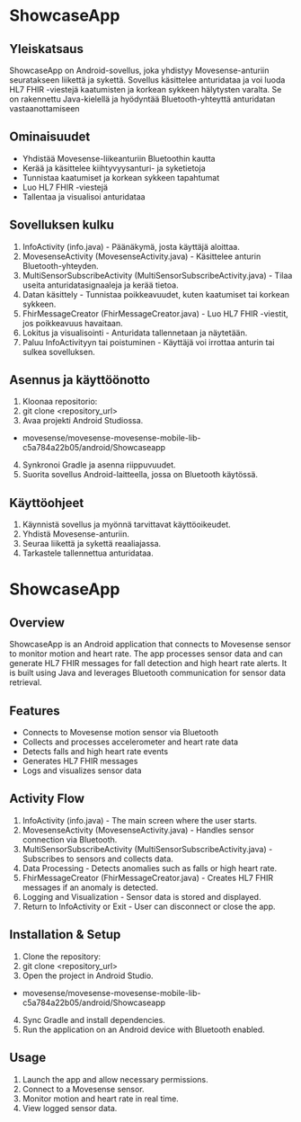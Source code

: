
# ShowcaseApp

## Yleiskatsaus
ShowcaseApp on Android-sovellus, joka yhdistyy Movesense-anturiin seuratakseen liikettä ja sykettä. Sovellus käsittelee anturidataa ja voi luoda HL7 FHIR -viestejä kaatumisten ja korkean sykkeen hälytysten varalta. Se on rakennettu Java-kielellä ja hyödyntää Bluetooth-yhteyttä anturidatan vastaanottamiseen
## Ominaisuudet
-	Yhdistää Movesense-liikeanturiin Bluetoothin kautta
-	Kerää ja käsittelee kiihtyvyysanturi- ja syketietoja
-	Tunnistaa kaatumiset ja korkean sykkeen tapahtumat
-	Luo HL7 FHIR -viestejä
-	Tallentaa ja visualisoi anturidataa
## Sovelluksen kulku
1. InfoActivity (info.java) - Päänäkymä, josta käyttäjä aloittaa.
2. MovesenseActivity (MovesenseActivity.java) - Käsittelee anturin Bluetooth-yhteyden.
3. MultiSensorSubscribeActivity (MultiSensorSubscribeActivity.java) - Tilaa useita anturidatasignaaleja ja kerää tietoa.
4. Datan käsittely - Tunnistaa poikkeavuudet, kuten kaatumiset tai korkean sykkeen.
5. FhirMessageCreator (FhirMessageCreator.java) - Luo HL7 FHIR -viestit, jos poikkeavuus havaitaan.
6. Lokitus ja visualisointi - Anturidata tallennetaan ja näytetään.
7. Paluu InfoActivityyn tai poistuminen - Käyttäjä voi irrottaa anturin tai sulkea sovelluksen.
## Asennus ja käyttöönotto
1.	Kloonaa repositorio: 
2.	git clone <repository_url>
3.	Avaa projekti Android Studiossa. 
* movesense/movesense-movesense-mobile-lib-c5a784a22b05/android/Showcaseapp
4.	Synkronoi Gradle ja asenna riippuvuudet.
5.	Suorita sovellus Android-laitteella, jossa on Bluetooth käytössä.
## Käyttöohjeet
1.	Käynnistä sovellus ja myönnä tarvittavat käyttöoikeudet.
2.	Yhdistä Movesense-anturiin.
3.	Seuraa liikettä ja sykettä reaaliajassa.
4.	Tarkastele tallennettua anturidataa.
# ShowcaseApp
## Overview
ShowcaseApp is an Android application that connects to Movesense sensor to monitor motion and heart rate. The app processes sensor data and can generate HL7 FHIR messages for fall detection and high heart rate alerts. It is built using Java and leverages Bluetooth communication for sensor data retrieval.
## Features
-	Connects to Movesense motion sensor via Bluetooth
-	Collects and processes accelerometer and heart rate data
-	Detects falls and high heart rate events
-	Generates HL7 FHIR messages
-	Logs and visualizes sensor data
## Activity Flow
1. InfoActivity (info.java) - The main screen where the user starts.
2. MovesenseActivity (MovesenseActivity.java) - Handles sensor connection via Bluetooth.
3. MultiSensorSubscribeActivity (MultiSensorSubscribeActivity.java) - Subscribes to sensors and collects data.
4. Data Processing - Detects anomalies such as falls or high heart rate.
5. FhirMessageCreator (FhirMessageCreator.java) - Creates HL7 FHIR messages if an anomaly is detected.
6. Logging and Visualization - Sensor data is stored and displayed.
7. Return to InfoActivity or Exit - User can disconnect or close the app.
## Installation & Setup
1.	Clone the repository: 
2.	git clone <repository_url>
3.	Open the project in Android Studio.
* movesense/movesense-movesense-mobile-lib-c5a784a22b05/android/Showcaseapp
4.	Sync Gradle and install dependencies.
5.	Run the application on an Android device with Bluetooth enabled.
## Usage
1.	Launch the app and allow necessary permissions.
2.	Connect to a Movesense sensor.
3.	Monitor motion and heart rate in real time.
4.	View logged sensor data.


